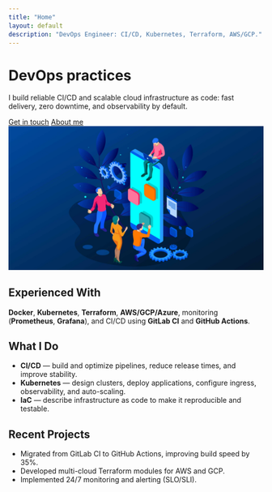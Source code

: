 ```yaml
---
title: "Home"
layout: default
description: "DevOps Engineer: CI/CD, Kubernetes, Terraform, AWS/GCP."
---
```


<div class="hero">
  <div>
    <h1>DevOps practices</h1>
    <p class="sub">I build reliable CI/CD and scalable cloud infrastructure as code: fast delivery, zero downtime, and observability by default.</p>
    <div class="btns">
      <a class="btn" href="/contacts/">Get in touch</a>
      <a class="btn secondary" href="/about/">About me</a>
    </div>
  </div>
  <img class="hero-ill" src="/assets/img/devops.webp" alt="DevOps illustration">
</div>

## Experienced With
**Docker**, **Kubernetes**, **Terraform**, **AWS/GCP/Azure**, monitoring (**Prometheus**, **Grafana**), and CI/CD using **GitLab CI** and **GitHub Actions**.

## What I Do
- **CI/CD** — build and optimize pipelines, reduce release times, and improve stability.
- **Kubernetes** — design clusters, deploy applications, configure ingress, observability, and auto-scaling.
- **IaC** — describe infrastructure as code to make it reproducible and testable.

## Recent Projects
- Migrated from GitLab CI to GitHub Actions, improving build speed by 35%.
- Developed multi-cloud Terraform modules for AWS and GCP.
- Implemented 24/7 monitoring and alerting (SLO/SLI).
